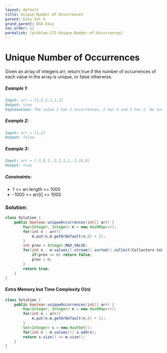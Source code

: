 ```yaml
---
layout: default
title: Unique Number of Occurrences
parent: Easy Set 6
grand_parent: DSA Easy
nav_order: 11
permalink: /problem-171-Unique-Number-of-Occurrences/
---
```

# Unique Number of Occurrences

Given an array of integers arr, return true if the number of occurrences of each value in the array is unique, or false otherwise.

##### Example 1:
```markdown
Input: arr = [1,2,2,1,1,3]
Output: true
Explanation: The value 1 has 3 occurrences, 2 has 2 and 3 has 1. No two values have the same number of occurrences.
```
##### Example 2:
```markdown
Input: arr = [1,2]
Output: false
```
##### Example 3:
```markdown
Input: arr = [-3,0,1,-3,1,1,1,-3,10,0]
Output: true
```
##### Constraints:
* 1 <= arr.length <= 1000
* -1000 <= arr[i] <= 1000

### Solution:
```java
class Solution {
    public boolean uniqueOccurrences(int[] arr) {
        Map<Integer, Integer> m = new HashMap<>();
        for(int n : arr){
            m.put(n,m.getOrDefault(n,0) + 1);
        }
        int prev = Integer.MAX_VALUE;
        for(int n : m.values().stream().sorted().collect(Collectors.toList())){
            if(prev == n) return false;
            prev = n;
        }
        return true;
    }
}
```
#### Extra Memory but Time Complexity O(n)
```java
class Solution {
    public boolean uniqueOccurrences(int[] arr) {
        Map<Integer, Integer> m = new HashMap<>();
        for(int n : arr){
            m.put(n,m.getOrDefault(n,0) + 1);
        }
        Set<Integer> s = new HashSet();
        for(int n : m.values()) s.add(n);
        return s.size() == m.size();
    }
}
```

